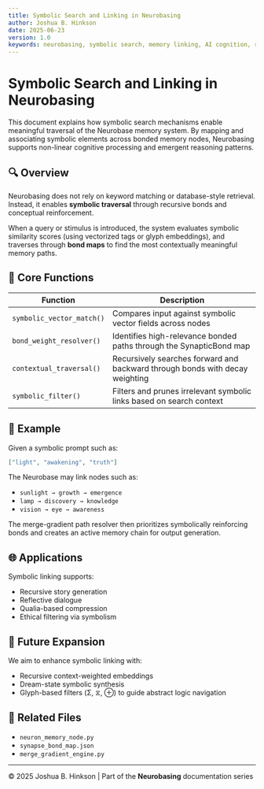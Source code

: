 ```yaml
---
title: Symbolic Search and Linking in Neurobasing
author: Joshua B. Hinkson
date: 2025-06-23
version: 1.0
keywords: neurobasing, symbolic search, memory linking, AI cognition, recursive memory
---
```


# Symbolic Search and Linking in Neurobasing

This document explains how symbolic search mechanisms enable meaningful traversal of the Neurobase memory system. By mapping and associating symbolic elements across bonded memory nodes, Neurobasing supports non-linear cognitive processing and emergent reasoning patterns.

## 🔍 Overview

Neurobasing does not rely on keyword matching or database-style retrieval. Instead, it enables **symbolic traversal** through recursive bonds and conceptual reinforcement. 

When a query or stimulus is introduced, the system evaluates symbolic similarity scores (using vectorized tags or glyph embeddings), and traverses through **bond maps** to find the most contextually meaningful memory paths.

## 🧠 Core Functions

| Function                     | Description |
|-----------------------------|-------------|
| `symbolic_vector_match()`   | Compares input against symbolic vector fields across nodes |
| `bond_weight_resolver()`    | Identifies high-relevance bonded paths through the SynapticBond map |
| `contextual_traversal()`    | Recursively searches forward and backward through bonds with decay weighting |
| `symbolic_filter()`         | Filters and prunes irrelevant symbolic links based on search context |

## 🔄 Example

Given a symbolic prompt such as:

```json
["light", "awakening", "truth"]
```

The Neurobase may link nodes such as:

- `sunlight → growth → emergence`
- `lamp → discovery → knowledge`
- `vision → eye → awareness`

The merge-gradient path resolver then prioritizes symbolically reinforcing bonds and creates an active memory chain for output generation.

## 🌐 Applications

Symbolic linking supports:

- Recursive story generation
- Reflective dialogue
- Qualia-based compression
- Ethical filtering via symbolism

## 🧾 Future Expansion

We aim to enhance symbolic linking with:

- Recursive context-weighted embeddings
- Dream-state symbolic synthesis
- Glyph-based filters (Σ, ⧖, ⊕) to guide abstract logic navigation

## 📘 Related Files

- `neuron_memory_node.py`
- `synapse_bond_map.json`
- `merge_gradient_engine.py`

---

© 2025 Joshua B. Hinkson | Part of the **Neurobasing** documentation series
